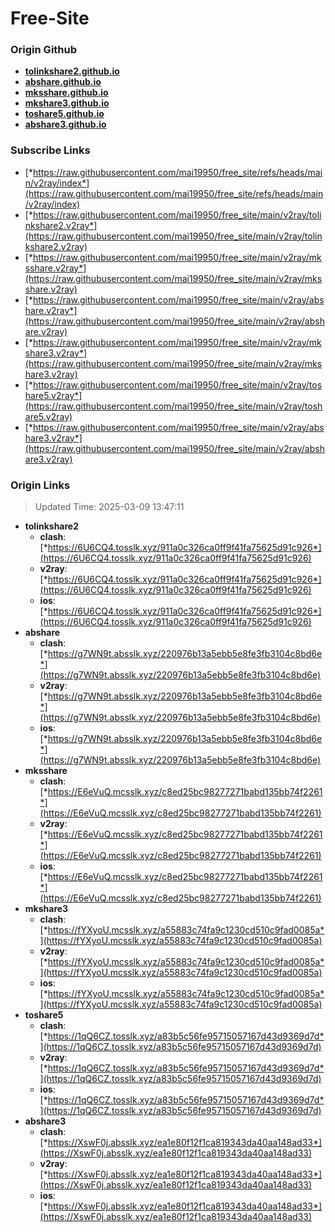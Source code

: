 # Free-Site

### Origin Github

- [**tolinkshare2.github.io**](https://github.com/tolinkshare2/tolinkshare2.github.io)
- [**abshare.github.io**](https://github.com/abshare/abshare.github.io)
- [**mksshare.github.io**](https://github.com/mksshare/mksshare.github.io)
- [**mkshare3.github.io**](https://github.com/mkshare3/mkshare3.github.io)
- [**toshare5.github.io**](https://github.com/toshare5/toshare5.github.io)
- [**abshare3.github.io**](https://github.com/abshare3/abshare3.github.io)

### Subscribe Links

- [*https://raw.githubusercontent.com/mai19950/free_site/refs/heads/main/v2ray/index*](https://raw.githubusercontent.com/mai19950/free_site/refs/heads/main/v2ray/index)
- [*https://raw.githubusercontent.com/mai19950/free_site/main/v2ray/tolinkshare2.v2ray*](https://raw.githubusercontent.com/mai19950/free_site/main/v2ray/tolinkshare2.v2ray)
- [*https://raw.githubusercontent.com/mai19950/free_site/main/v2ray/mksshare.v2ray*](https://raw.githubusercontent.com/mai19950/free_site/main/v2ray/mksshare.v2ray)
- [*https://raw.githubusercontent.com/mai19950/free_site/main/v2ray/abshare.v2ray*](https://raw.githubusercontent.com/mai19950/free_site/main/v2ray/abshare.v2ray)
- [*https://raw.githubusercontent.com/mai19950/free_site/main/v2ray/mkshare3.v2ray*](https://raw.githubusercontent.com/mai19950/free_site/main/v2ray/mkshare3.v2ray)
- [*https://raw.githubusercontent.com/mai19950/free_site/main/v2ray/toshare5.v2ray*](https://raw.githubusercontent.com/mai19950/free_site/main/v2ray/toshare5.v2ray)
- [*https://raw.githubusercontent.com/mai19950/free_site/main/v2ray/abshare3.v2ray*](https://raw.githubusercontent.com/mai19950/free_site/main/v2ray/abshare3.v2ray)

### Origin Links

> Updated Time: 2025-03-09 13:47:11

- **tolinkshare2**
  - **clash**: [*https://6U6CQ4.tosslk.xyz/911a0c326ca0ff9f41fa75625d91c926*](https://6U6CQ4.tosslk.xyz/911a0c326ca0ff9f41fa75625d91c926)
  - **v2ray**: [*https://6U6CQ4.tosslk.xyz/911a0c326ca0ff9f41fa75625d91c926*](https://6U6CQ4.tosslk.xyz/911a0c326ca0ff9f41fa75625d91c926)
  - **ios**: [*https://6U6CQ4.tosslk.xyz/911a0c326ca0ff9f41fa75625d91c926*](https://6U6CQ4.tosslk.xyz/911a0c326ca0ff9f41fa75625d91c926)
- **abshare**
  - **clash**: [*https://g7WN9t.absslk.xyz/220976b13a5ebb5e8fe3fb3104c8bd6e*](https://g7WN9t.absslk.xyz/220976b13a5ebb5e8fe3fb3104c8bd6e)
  - **v2ray**: [*https://g7WN9t.absslk.xyz/220976b13a5ebb5e8fe3fb3104c8bd6e*](https://g7WN9t.absslk.xyz/220976b13a5ebb5e8fe3fb3104c8bd6e)
  - **ios**: [*https://g7WN9t.absslk.xyz/220976b13a5ebb5e8fe3fb3104c8bd6e*](https://g7WN9t.absslk.xyz/220976b13a5ebb5e8fe3fb3104c8bd6e)
- **mksshare**
  - **clash**: [*https://E6eVuQ.mcsslk.xyz/c8ed25bc98277271babd135bb74f2261*](https://E6eVuQ.mcsslk.xyz/c8ed25bc98277271babd135bb74f2261)
  - **v2ray**: [*https://E6eVuQ.mcsslk.xyz/c8ed25bc98277271babd135bb74f2261*](https://E6eVuQ.mcsslk.xyz/c8ed25bc98277271babd135bb74f2261)
  - **ios**: [*https://E6eVuQ.mcsslk.xyz/c8ed25bc98277271babd135bb74f2261*](https://E6eVuQ.mcsslk.xyz/c8ed25bc98277271babd135bb74f2261)
- **mkshare3**
  - **clash**: [*https://fYXyoU.mcsslk.xyz/a55883c74fa9c1230cd510c9fad0085a*](https://fYXyoU.mcsslk.xyz/a55883c74fa9c1230cd510c9fad0085a)
  - **v2ray**: [*https://fYXyoU.mcsslk.xyz/a55883c74fa9c1230cd510c9fad0085a*](https://fYXyoU.mcsslk.xyz/a55883c74fa9c1230cd510c9fad0085a)
  - **ios**: [*https://fYXyoU.mcsslk.xyz/a55883c74fa9c1230cd510c9fad0085a*](https://fYXyoU.mcsslk.xyz/a55883c74fa9c1230cd510c9fad0085a)
- **toshare5**
  - **clash**: [*https://1qQ6CZ.tosslk.xyz/a83b5c56fe95715057167d43d9369d7d*](https://1qQ6CZ.tosslk.xyz/a83b5c56fe95715057167d43d9369d7d)
  - **v2ray**: [*https://1qQ6CZ.tosslk.xyz/a83b5c56fe95715057167d43d9369d7d*](https://1qQ6CZ.tosslk.xyz/a83b5c56fe95715057167d43d9369d7d)
  - **ios**: [*https://1qQ6CZ.tosslk.xyz/a83b5c56fe95715057167d43d9369d7d*](https://1qQ6CZ.tosslk.xyz/a83b5c56fe95715057167d43d9369d7d)
- **abshare3**
  - **clash**: [*https://XswF0j.absslk.xyz/ea1e80f12f1ca819343da40aa148ad33*](https://XswF0j.absslk.xyz/ea1e80f12f1ca819343da40aa148ad33)
  - **v2ray**: [*https://XswF0j.absslk.xyz/ea1e80f12f1ca819343da40aa148ad33*](https://XswF0j.absslk.xyz/ea1e80f12f1ca819343da40aa148ad33)
  - **ios**: [*https://XswF0j.absslk.xyz/ea1e80f12f1ca819343da40aa148ad33*](https://XswF0j.absslk.xyz/ea1e80f12f1ca819343da40aa148ad33)
